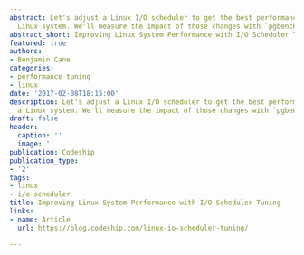 ```yaml
---
abstract: Let's adjust a Linux I/O scheduler to get the best performance out of a
  Linux system. We'll measure the impact of those changes with `pgbench`.
abstract_short: Improving Linux System Performance with I/O Scheduler Tuning
featured: true
authors:
- Benjamin Cane
categories:
- performance tuning
- linux
date: '2017-02-08T18:15:00'
description: Let's adjust a Linux I/O scheduler to get the best performance out of
  a Linux system. We'll measure the impact of those changes with `pgbench`.
draft: false
header:
  caption: ''
  image: ''
publication: Codeship
publication_type:
- '2'
tags:
- linux
- i/o scheduler
title: Improving Linux System Performance with I/O Scheduler Tuning
links:
- name: Article
  url: https://blog.codeship.com/linux-io-scheduler-tuning/

---
```

